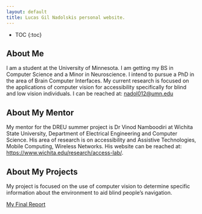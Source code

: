 ```yaml
---
layout: default
title: Lucas Gil Nadolskis personal website.
---
```


* TOC
{:toc}

## About Me

I am a student at the University of Minnesota. I am getting my BS in Computer Science and a Minor in Neuroscience. I intend to pursue a PhD in the area of Brain Computer Interfaces. My current research is focused on the applications of computer vision for accessibility specifically for blind and low vision individuals.
I can be reached at: nadol012@umn.edu


## About My Mentor
My mentor for the DREU summer project is  Dr Vinod Namboodiri at Wichita State University, Department of Electrical Engineering and Computer Science. His area of research is on accessibility and Assistive Technologies, Mobile Computing, Wireless Networks. His website can be reached at:
 <a href="https://www.wichita.edu/research/access-lab/">https://www.wichita.edu/research/access-lab/</a>.




## About My Projects
My project is focused on the use of computer vision to determine specific information about the environment to aid blind people’s navigation.

[My Final Report](finalreport.pdf)
